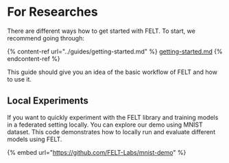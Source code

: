 # For Researches

There are different ways how to get started with FELT. To start, we recommend going through:

{% content-ref url="../guides/getting-started.md" %}
[getting-started.md](../guides/getting-started.md)
{% endcontent-ref %}

This guide should give you an idea of the basic workflow of FELT and how to use it.

## Local Experiments

If you want to quickly experiment with the FELT library and training models in a federated setting locally. You can explore our demo using MNIST dataset. This code demonstrates how to locally run and evaluate different models using FELT.

{% embed url="https://github.com/FELT-Labs/mnist-demo" %}

